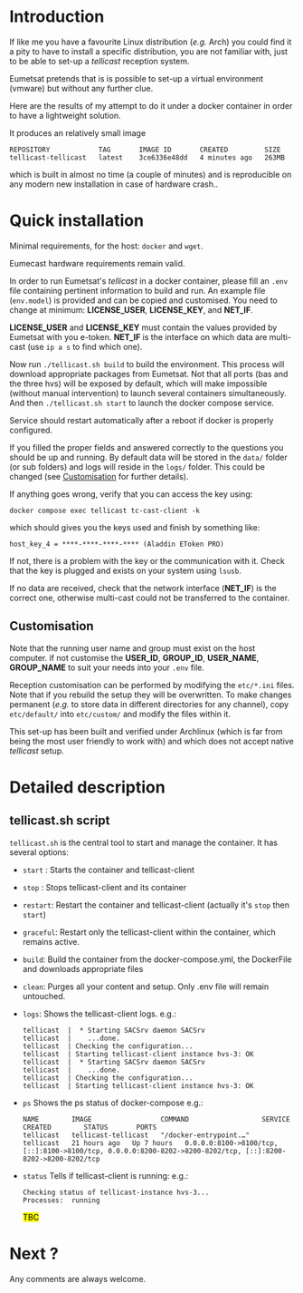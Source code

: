 # Introduction

If like me you have a favourite Linux distribution (*e.g.* Arch) you could find it a pity to have to install a specific distribution, you are not familiar with, just to be able to set-up a *tellicast* reception system.

Eumetsat pretends that is is possible to set-up a virtual environment (vmware) but without any further clue.

Here are the results of my attempt to do it under a docker container in order to have a lightweight solution. 

It produces an relatively small image 

```
REPOSITORY            TAG       IMAGE ID       CREATED         SIZE  
tellicast-tellicast   latest    3ce6336e48dd   4 minutes ago   263MB  
```

which is built in almost no time (a couple of minutes) and is reproducible on any modern new installation in case of hardware crash..

# Quick installation

Minimal requirements, for the host: `docker` and `wget`.

Eumecast hardware requirements remain valid.

In order to run Eumetsat's *tellicast* in a docker container, please fill an `.env` file containing pertinent information to build and run. An example file (`env.model`) is provided and can be copied and customised.
You need to change at minimum: **LICENSE_USER**, **LICENSE_KEY**, and **NET_IF**.

**LICENSE_USER** and **LICENSE_KEY** must contain the values provided by Eumetsat with you e-token.
**NET_IF** is the interface on which data are multi-cast (use `ip a s` to find which one).

Now run `./tellicast.sh build` to build the environment. This process will download appropriate packages from Eumetsat. Not that all ports (bas and the three hvs) will be exposed by default, which will make impossible (without manual intervention) to launch several containers simultaneously.
And then `./tellicast.sh start` to launch the docker compose service.

Service should restart automatically after a reboot if docker is properly configured.

If you filled the proper fields and answered correctly to the questions you should be up and running.
By default data will be stored in the `data/` folder (or sub folders) and logs will reside in the `logs/` folder. This could be changed (see [Customisation](#customisation) for further details).

If anything goes wrong, verify that you can access the key using:

```docker compose exec tellicast tc-cast-client -k```

which should gives you the keys used and finish by something like:

```host_key_4 = ****-****-****-**** (Aladdin EToken PRO)```

If not, there is a problem with the key or the communication with it. Check that the key is plugged and exists on your system using `lsusb`.

If no data are received, check that the network interface (**NET_IF**) is the correct one, otherwise multi-cast could not be transferred to the container.

## Customisation

Note that the running user name and group must exist on the host computer.
if not customise the **USER_ID**, **GROUP_ID**, **USER_NAME**, **GROUP_NAME** to suit your needs into your `.env` file.

Reception customisation can be performed by modifying the `etc/*.ini` files. Note that if you rebuild the setup they will be overwritten. To make changes permanent (*e.g.* to store data in different directories for any channel), copy `etc/default/` into `etc/custom/` and modify the files within it.

This set-up has been built and verified under Archlinux (which is far from being the most user friendly to work with)
and which does not accept native *tellicast* setup.

# Detailed description

## tellicast.sh script

`tellicast.sh` is the central tool to start and manage the container. It has several options:

- `start` : Starts the container and tellicast-client

- `stop` : Stops tellicast-client and its container

- `restart`: Restart the container and tellicast-client (actually it's `stop` then `start`)

- `graceful`: Restart only the tellicast-client within the container, which remains active.

- `build`: Build the container from the docker-compose.yml, the DockerFile and downloads appropriate files

- `clean`: Purges all your content and setup. Only .env file will remain untouched.

- `logs`: Shows the tellicast-client logs. e.g.:
  
  ```
  tellicast  |  * Starting SACSrv daemon SACSrv
  tellicast  |    ...done.
  tellicast  | Checking the configuration...
  tellicast  | Starting tellicast-client instance hvs-3: OK
  tellicast  |  * Starting SACSrv daemon SACSrv
  tellicast  |    ...done.
  tellicast  | Checking the configuration...
  tellicast  | Starting tellicast-client instance hvs-3: OK
  ```

- `ps` Shows the ps status of docker-compose e.g.:
  
      NAME        IMAGE                 COMMAND                  SERVICE     CREATED        STATUS       PORTS
      tellicast   tellicast-tellicast   "/docker-entrypoint.…"   tellicast   21 hours ago   Up 7 hours   0.0.0.0:8100->8100/tcp, [::]:8100->8100/tcp, 0.0.0.0:8200-8202->8200-8202/tcp, [::]:8200-8202->8200-8202/tcp

- `status` Tells if tellicast-client is running: e.g.:
  
  ```
  Checking status of tellicast-instance hvs-3...
  Processes:  running
  ```
  
  
  
  <mark>TBC</mark>

# Next ?

Any comments are always welcome.
